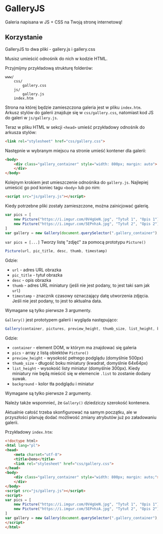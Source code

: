 # GalleryJS
Galeria napisana w JS + CSS na Twoją stronę internetową!

## Korzystanie
GalleryJS to dwa pliki - gallery.js i gallery.css

Musisz umieścić odnośnik do nich w kodzie HTML.

Przyjmijmy przykładową strukturę folderów:

```
www/
	css/
		gallery.css
	js/
		gallery.js
	index.htm
```
Strona na której będzie zamieszczona galeria jest w pliku ``index.htm``.  
Arkusz stylów do galerii znajduje się w ``css/gallery.css``, natomiast
kod JS do galeri w ``js/gallery.js``.

Teraz w pliku HTML w sekcji ``<head>`` umieść przykładowy odnośnik do arkusza stylów:

``` html
<link rel="stylesheet" href="css/gallery.css">
```
Następnie w wybranym miejscu na stronie umieść kontener dla galerii:

``` html
<body>
	<div class="gallery_container" style="width: 800px; margin: auto">
	</div>
</body>
```
Kolejnym krokiem jest umieszczenie odnośnika do ``gallery.js``.
Najlepiej umieścić go pod koniec tagu ``<body>`` lub po nim:

``` html
<script src="js/gallery.js"></script>
```
Kiedy potrzebne pliki zostały zamieszczone, można zainicjować galerię.
``` javascript
var pics = [
	new Picture("https://i.imgur.com/0V4gUeN.jpg", "Tytuł 1", "Opis 1"),
	new Picture("https://i.imgur.com/5EPnhzA.jpg", "Tytuł 2", "Opis 2")
]
var gallery = new Gallery(document.querySelector(".gallery_container"), pics);
```
``var pics = [...]`` Tworzy listę "zdjęć" za pomocą prototypu ``Picture()``

``` javascript
Picture(url, pic_title, desc, thumb, timestamp)
```
Gdzie:
* ``url`` - adres URL obrazka
* ``pic_title`` - tytuł obrazka
* ``desc`` - opis obrazka
* ``thumb`` - adres URL miniatury (jeśli nie jest podany, to jest taki sam jak ``url``)
* ``timestamp`` - znacznik czasowy oznaczający datę utworzenia zdjęcia. Jeśli nie jest podany, to jest to aktualna data.

Wymagane są tylko pierwsze 3 argumenty.

``Gallery()`` jest prototypem galerii i wygląda następująco:
``` javascript
Gallery(container, pictures, preview_height, thumb_size, list_height, background)
```
Gdzie:
* ``container`` - element DOM, w którym ma znajdować się galeria
* ``pics`` - array z listą obiektów ``Picture()``
* ``preview_height`` - wysokość pełnego podglądu (domyślnie 500px)
* ``thumb_size`` - długość boku miniatury (kwadrat, domyślnie 64x64px)
* ``list_height`` - wysokość listy miniatur (domyślnie 300px). Kiedy miniatury nie będą mieścić się w elemencie ``.list`` to zostanie dodany suwak.
* ``background`` - kolor tła podglądu i miniatur

Wymagane są tylko pierwsze 2 argumenty.

Należy także wspomnieć, że ``Gallery()`` dziedziczy szerokość kontenera.

Aktualnie całość trzeba skonfigurować na samym początku, ale w przyszłości planuję dodać możliwość zmiany atrybutów już po załadowaniu galerii.

Przykładowy ``index.htm``:
``` html
<!doctype html>
<html lang="pl">
<head>
	<meta charset="utf-8">
	<title>Demo</title>
	<link rel="stylesheet" href="css/gallery.css">
</head>
<body>
	<div class="gallery_container" style="width: 800px; margin: auto;">
	</div>
</body>
<script src="js/gallery.js"></script>
<script>
var pics = [
    new Picture("https://i.imgur.com/0V4gUeN.jpg", "Tytuł 1", "Opis 1"),
    new Picture("https://i.imgur.com/5EPnhzA.jpg", "Tytuł 2", "Opis 2")
]
var gallery = new Gallery(document.querySelector(".gallery_container"), pics);
</script>
</html>
```
